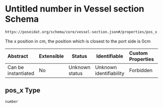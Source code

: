 # Untitled number in Vessel section Schema

```txt
https://poseidat.org/schema/core/vessel-section.json#/properties/pos_x
```

The x position in cm, the position which is closest to the port side is 0cm


| Abstract            | Extensible | Status         | Identifiable            | Custom Properties | Additional Properties | Access Restrictions | Defined In                                                                       |
| :------------------ | ---------- | -------------- | ----------------------- | :---------------- | --------------------- | ------------------- | -------------------------------------------------------------------------------- |
| Can be instantiated | No         | Unknown status | Unknown identifiability | Forbidden         | Allowed               | none                | [vessel-section.json\*](schemas/core/vessel-section.json "open original schema") |

## pos_x Type

`number`
